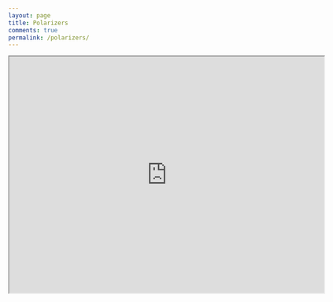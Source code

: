 ```yaml
---
layout: page
title: Polarizers
comments: true
permalink: /polarizers/
---
```

<iframe src="https://www.google.com/maps/d/embed?mid=1MSIx_gbRgsP8UN3m_phFb5Azmx8NCdPu" width="640" height="480"></iframe>
